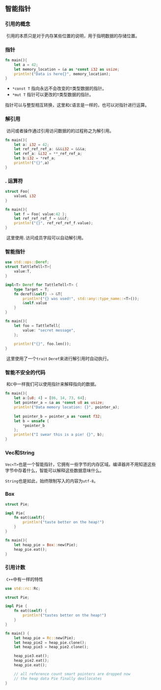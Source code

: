 ## 智能指针

### 引用的概念

​	引用的本质只是对于内存某些位置的说明，用于指明数据的存储位置。

### 指针

```rust
fn main(){
    let a = 42;
    let memory_location = &a as *const i32 as usize;
    println!("Data is here{}", memory_location);
}
```

* `*const T` 指向永远不会改变的`T`类型数据的指针。
* `*mut T` 指针可以更改的`T`类型数据的指针。

指针可以与整型相互转换，这里和`C`语言是一样的，也可以对指针进行运算。

### 解引用

​	访问或者操作通过引用访问数据的的过程称之为解引用。

```rust
fn main(){
    let a: i32 = 42;
    let ref_ref_ref_a: &&&i32 = &&&a;
    let ref_a: &i32 = **_ref_ref_a;
    let b:i32 = *ref_a;
    println!("{}",a)
}
```

### . 运算符

```rust
struct Foo{
    valueL i32
}

fn main(){
    let f = Foo{ value:42 };
    let ref_ref_ref_f = &&&f;
    println!("{}", ref_ref_ref_f.value);
}
```

​	这里使用`.`访问成员字段可以自动解引用。

### 智能指针

```rust
use std::ops::Deref;
struct TattleTell<T>{
    value:T,
}

impl<T> Deref for TattleTell<T> {
	type Target = T;
    fn deref(&self) -> &T{
        println!("{} was used!", std::any::type_name::<T>());
        &self.value
    }
}

fn main(){
    let foo = TattleTell{
        value: "secret message",
    };
    
    println!("{}", foo.len());
}
```

​	这里使用了一个`trait` `Deref`来进行解引用时自动执行。

### 智能不安全的代码

​	和`C`中一样我们可以使用指针来解释指向的数据。

```rust
fn main(){
	let a:[u8; 4] = [86, 14, 73, 64];
    let pointer_a = &a as *const u8 as usize;
    println!("Data memory location: {}", pointer_a);
    
    let pointer_b = pointer_a as *const f32;
    let b = unsafe {
        *pointer_b
    };
    println!("I swear this is a pie! {}", b);
}
```

### Vec和String

​	`Vec<T>`也是一个智能指针，它拥有一些字节的内存区域。编译器并不用知道这些字节中存着什么，智能可以解释这些数据意味什么。

​	`String`也是如此，始终限制写入的内容为`utf-8`。

### Box

```rust
struct Pie;

impl Pie{
    fn eat(&self){
        println!("taste better on the heap!")
    }
}

fn main(){
    let heap_pie = Box::new(Pie);
    heap_pie.eat();
}
```

### 引用计数

​	`C++`中有一样的特性

```rust
use std::rc::Rc;

struct Pie;

impl Pie {
    fn eat(&self) {
        println!("tastes better on the heap!")
    }
}

fn main() {
    let heap_pie = Rc::new(Pie);
    let heap_pie2 = heap_pie.clone();
    let heap_pie3 = heap_pie2.clone();

    heap_pie3.eat();
    heap_pie2.eat();
    heap_pie.eat();

    // all reference count smart pointers are dropped now
    // the heap data Pie finally deallocates
}
```

